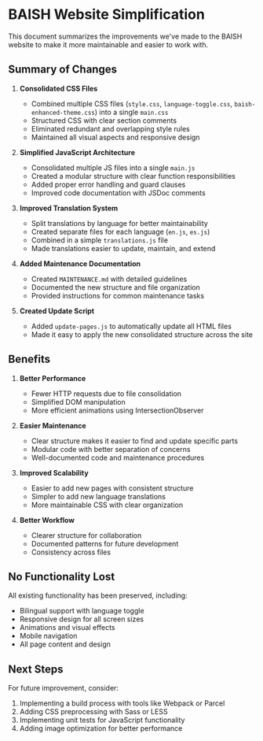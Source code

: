 # BAISH Website Simplification

This document summarizes the improvements we've made to the BAISH website to make it more maintainable and easier to work with.

## Summary of Changes

1. **Consolidated CSS Files**
   - Combined multiple CSS files (`style.css`, `language-toggle.css`, `baish-enhanced-theme.css`) into a single `main.css`
   - Structured CSS with clear section comments
   - Eliminated redundant and overlapping style rules
   - Maintained all visual aspects and responsive design

2. **Simplified JavaScript Architecture**
   - Consolidated multiple JS files into a single `main.js`
   - Created a modular structure with clear function responsibilities
   - Added proper error handling and guard clauses
   - Improved code documentation with JSDoc comments

3. **Improved Translation System**
   - Split translations by language for better maintainability
   - Created separate files for each language (`en.js`, `es.js`)
   - Combined in a simple `translations.js` file
   - Made translations easier to update, maintain, and extend

4. **Added Maintenance Documentation**
   - Created `MAINTENANCE.md` with detailed guidelines
   - Documented the new structure and file organization
   - Provided instructions for common maintenance tasks

5. **Created Update Script**
   - Added `update-pages.js` to automatically update all HTML files
   - Made it easy to apply the new consolidated structure across the site

## Benefits

1. **Better Performance**
   - Fewer HTTP requests due to file consolidation
   - Simplified DOM manipulation
   - More efficient animations using IntersectionObserver

2. **Easier Maintenance**
   - Clear structure makes it easier to find and update specific parts
   - Modular code with better separation of concerns
   - Well-documented code and maintenance procedures

3. **Improved Scalability**
   - Easier to add new pages with consistent structure
   - Simpler to add new language translations
   - More maintainable CSS with clear organization

4. **Better Workflow**
   - Clearer structure for collaboration
   - Documented patterns for future development
   - Consistency across files

## No Functionality Lost

All existing functionality has been preserved, including:

- Bilingual support with language toggle
- Responsive design for all screen sizes
- Animations and visual effects
- Mobile navigation
- All page content and design

## Next Steps

For future improvement, consider:

1. Implementing a build process with tools like Webpack or Parcel
2. Adding CSS preprocessing with Sass or LESS
3. Implementing unit tests for JavaScript functionality
4. Adding image optimization for better performance
